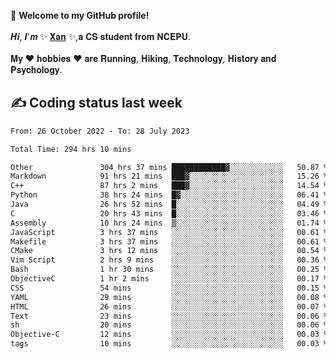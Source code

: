 🎉 **Welcome to my GitHub profile!**</br></br>
𝑯𝒊, 𝑰'𝒎 ✨ [𝐗𝐚𝐧](https://xancoding.cn/) ✨,𝐚 𝐂𝐒 𝐬𝐭𝐮𝐝𝐞𝐧𝐭 𝐟𝐫𝐨𝐦 𝐍𝐂𝐄𝐏𝐔.</br></br>
𝐌𝐲 ❤ 𝐡𝐨𝐛𝐛𝐢𝐞𝐬 ❤ 𝐚𝐫𝐞 𝐑𝐮𝐧𝐧𝐢𝐧𝐠, 𝐇𝐢𝐤𝐢𝐧𝐠, 𝐓𝐞𝐜𝐡𝐧𝐨𝐥𝐨𝐠𝐲, 𝐇𝐢𝐬𝐭𝐨𝐫𝐲 𝐚𝐧𝐝 𝐏𝐬𝐲𝐜𝐡𝐨𝐥𝐨𝐠𝐲.

## ✍️ Coding status last week
<!--START_SECTION:waka-->

```txt
From: 26 October 2022 - To: 28 July 2023

Total Time: 294 hrs 10 mins

Other               304 hrs 37 mins ████████████▓░░░░░░░░░░░░   50.87 %
Markdown            91 hrs 21 mins  ███▓░░░░░░░░░░░░░░░░░░░░░   15.26 %
C++                 87 hrs 2 mins   ███▓░░░░░░░░░░░░░░░░░░░░░   14.54 %
Python              38 hrs 24 mins  █▓░░░░░░░░░░░░░░░░░░░░░░░   06.41 %
Java                26 hrs 52 mins  █░░░░░░░░░░░░░░░░░░░░░░░░   04.49 %
C                   20 hrs 43 mins  █░░░░░░░░░░░░░░░░░░░░░░░░   03.46 %
Assembly            10 hrs 24 mins  ▒░░░░░░░░░░░░░░░░░░░░░░░░   01.74 %
JavaScript          3 hrs 37 mins   ░░░░░░░░░░░░░░░░░░░░░░░░░   00.61 %
Makefile            3 hrs 37 mins   ░░░░░░░░░░░░░░░░░░░░░░░░░   00.61 %
CMake               3 hrs 12 mins   ░░░░░░░░░░░░░░░░░░░░░░░░░   00.54 %
Vim Script          2 hrs 9 mins    ░░░░░░░░░░░░░░░░░░░░░░░░░   00.36 %
Bash                1 hr 30 mins    ░░░░░░░░░░░░░░░░░░░░░░░░░   00.25 %
ObjectiveC          1 hr 2 mins     ░░░░░░░░░░░░░░░░░░░░░░░░░   00.17 %
CSS                 54 mins         ░░░░░░░░░░░░░░░░░░░░░░░░░   00.15 %
YAML                29 mins         ░░░░░░░░░░░░░░░░░░░░░░░░░   00.08 %
HTML                26 mins         ░░░░░░░░░░░░░░░░░░░░░░░░░   00.07 %
Text                23 mins         ░░░░░░░░░░░░░░░░░░░░░░░░░   00.06 %
sh                  20 mins         ░░░░░░░░░░░░░░░░░░░░░░░░░   00.06 %
Objective-C         12 mins         ░░░░░░░░░░░░░░░░░░░░░░░░░   00.03 %
tags                10 mins         ░░░░░░░░░░░░░░░░░░░░░░░░░   00.03 %
```

<!--END_SECTION:waka-->


<!-- ## 📈 My GitHub Stats
<p align="center">
    <img height="137px" src="https://github-readme-stats.vercel.app/api?username=Xancoding&hide_title=true&hide_border=true&show_icons=trueline_height=21&text_color=000&icon_color=000&bg_color=0,ea6161,ffc64d,fffc4d,52fa5a&theme=graywhite" /> 
    <img src="https://github-readme-stats.vercel.app/api/top-langs/?username=Xancoding&hide_title=true&hide_border=true&layout=compact&langs_count=6&text_color=000&icon_color=fff&bg_color=0,52fa5a,4dfcff,c64dff&theme=graywhite" /> 
</p> -->

<!-- ## 🔥 My GitHub activities of last 31 days.
<div align="center"> <img src="https://activity-graph.herokuapp.com/graph?username=XanCoding&theme=xcode" /> </div> -->

<!-- <p align="center"> 
  Visitor count<br/>
  <img src="https://profile-counter.glitch.me/xancoding/count.svg" />
</p> -->
